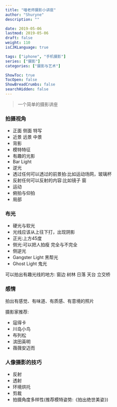 ```yaml
---
title: "喵老师摄影小讲座"
author: "Shuryne"
description: ""

date: 2019-05-06
lastmod: 2019-05-06
draft: false
weight: 110
isCJKLanguage: true

tags: ["iphone", "手机摄影"]
series: ["摄影"]
categories: ["摄影与艺术"]

ShowToc: true
TocOpen: false
ShowBreadCrumbs: false
searchHidden: false
---
```




> 一个简单的摄影讲座

<!--more-->



### 拍摄视角

* 正面 侧面 特写 
* 近景 远景 中景 
* 背影 
* 模特特征 
* 有趣的光影 
* Bar Light 
* 逆光 
* 透过任何可以透过的前景拍:比如运动场网，玻璃杯 
* 反射任何可以反射的内容:比如镜子 窗 
* 运动 
* 俯拍与仰拍 
* 局部



### 布光

* 硬光与软光 
* 光线应该从上往下打，出现阴影 
* 正光:上方45度 
* 侧光:可以把人拍瘦 完全与不完全 
* 侧逆光 
* Gangster Light 黑帮光 
* Ghost Light 鬼光 

可以拍出有趣光线的地方: 窗边 树林 日落 天台 立交桥 



### 感情

拍出有感觉、有味道、有质感、有意境的照片

摄影家推荐:
* 寇得卡
* 川岛小鸟 
* 布列松 
* 滨田英明 
* 薇薇安迈而 



### 人像摄影的技巧

* 反射 
* 透射 
* 环境烘托 
* 剪裁 
* 拍摄角度多样性(推荐模特姿势:《拍出绝世美姿》) 





